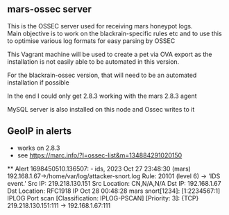 mars-ossec server
-----------------
This is the OSSEC server used for receiving mars honeypot logs.  
Main objective is to work on the blackrain-specific rules etc and to use this to 
optimise various log formats for easy parsing by OSSEC

This Vagrant machine will be used to create a pet via OVA export as the installation is not easily 
able to be automated in this version.

For the blackrain-ossec version, that will need to be an automated installation if possible

In the end I could only get 2.8.3 working with the mars 2.8.3 agent

MySQL server is also installed on this node and Ossec writes to it



GeoIP in alerts
---------------
- works on 2.8.3
- see https://marc.info/?l=ossec-list&m=134884291020150

** Alert 1698450510.136507: - ids,
2023 Oct 27 23:48:30 (mars) 192.168.1.67->/home/var/log/attacker-snort.log
Rule: 20101 (level 6) -> 'IDS event.'
Src IP: 219.218.130.151
Src Location: CN,N/A,N/A
Dst IP: 192.168.1.67
Dst Location: RFC1918 IP
Oct 28 00:48:28 mars snort[1234]: [1:2234567:1] IPLOG Port scan [Classification: IPLOG-PSCAN] [Priority: 3]: {TCP} 219.218.130.151:111 -> 192.168.1.67:111


